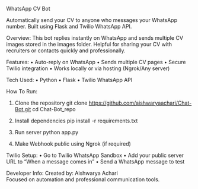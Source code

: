 WhatsApp CV Bot

Automatically send your CV to anyone who messages your WhatsApp number. 
Built using Flask and Twilio WhatsApp API.

Overview:
This bot replies instantly on WhatsApp and sends multiple CV images stored in the images folder. 
Helpful for sharing your CV with recruiters or contacts quickly and professionally.

Features:
• Auto-reply on WhatsApp
• Sends multiple CV pages
• Secure Twilio integration
• Works locally or via hosting (Ngrok/Any server)

Tech Used:
• Python
• Flask
• Twilio WhatsApp API

How To Run:
1. Clone the repository
   git clone https://github.com/aishwaryaachari/Chat-Bot.git
   cd Chat-Bot_repo

2. Install dependencies
   pip install -r requirements.txt

3. Run server
   python app.py

4. Make Webhook public using Ngrok (if required)

Twilio Setup:
• Go to Twilio WhatsApp Sandbox
• Add your public server URL to
  “When a message comes in”
• Send a WhatsApp message to test 

Developer Info:
Created by: Aishwarya Achari  
Focused on automation and professional communication tools.
